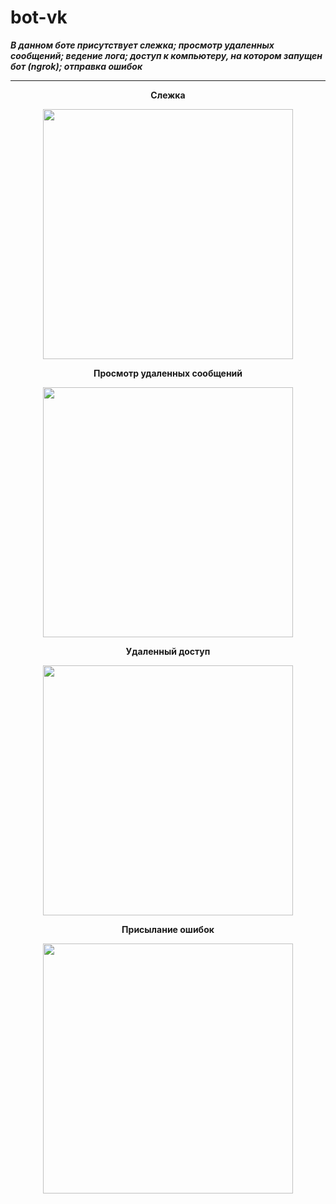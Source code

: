 # bot-vk
***В данном боте присутствует слежка; просмотр удаленных сообщений; ведение лога; доступ к компьютеру, на котором запущен бот (ngrok); отправка ошибок***

***
<div align="center">
  <p><b>Слежка</b><p>
  <img src="https://sun9-70.userapi.com/c854420/v854420682/24f21f/xDQNm_dlTkA.jpg" width="400px"</img>
  <p></p>
   <p><b>Просмотр удаленных сообщений</b><p>
  <img src="https://sun9-55.userapi.com/c858532/v858532682/1ed8a4/b55dkLSwc7k.jpg" width="400px"</img> 
    <p></p>
   <p><b>Удаленный доступ</b><p>
  <img src="https://sun9-17.userapi.com/c854424/v854424682/259caa/jXdDXMY6gG0.jpg" width="400px"</img> 
    <p></p>
   <p><b>Присылание ошибок</b><p>
  <img src="https://sun1-94.userapi.com/c855628/v855628682/252907/92tzwP3dhis.jpg" width="400px"</img> 
</div>
